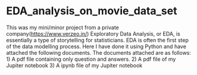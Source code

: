 # EDA_analysis_on_movie_data_set
This was my mini/minor project from a private company(https://www.verzeo.in/) 
Exploratory Data Analysis, or EDA, is essentially a type of storytelling for statisticians. EDA is often the first step of the data modelling process. Here I have done it using Python and have attached the following documents.
           The documents attached are as follows:
            1) A pdf file containing only question and answers.
            2) A pdf file of my Jupiter notebook
            3) A ipynb file of my Jupiter notebook
